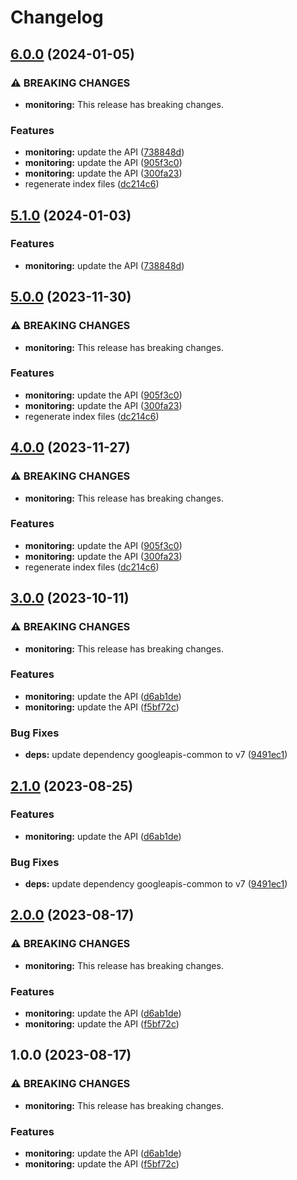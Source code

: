 # Changelog

## [6.0.0](https://github.com/googleapis/google-api-nodejs-client/compare/monitoring-v5.1.0...monitoring-v6.0.0) (2024-01-05)


### ⚠ BREAKING CHANGES

* **monitoring:** This release has breaking changes.

### Features

* **monitoring:** update the API ([738848d](https://github.com/googleapis/google-api-nodejs-client/commit/738848dcb633a866afd62c42ab749479803906a7))
* **monitoring:** update the API ([905f3c0](https://github.com/googleapis/google-api-nodejs-client/commit/905f3c0f625322e85dc414270064fd63c8980bc1))
* **monitoring:** update the API ([300fa23](https://github.com/googleapis/google-api-nodejs-client/commit/300fa23a5fd7b192a91fbc6916b37f46ef2444c8))
* regenerate index files ([dc214c6](https://github.com/googleapis/google-api-nodejs-client/commit/dc214c6fc788530f9723840985ef901e725b4330))

## [5.1.0](https://github.com/googleapis/google-api-nodejs-client/compare/monitoring-v5.0.0...monitoring-v5.1.0) (2024-01-03)


### Features

* **monitoring:** update the API ([738848d](https://github.com/googleapis/google-api-nodejs-client/commit/738848dcb633a866afd62c42ab749479803906a7))

## [5.0.0](https://github.com/googleapis/google-api-nodejs-client/compare/monitoring-v4.0.0...monitoring-v5.0.0) (2023-11-30)


### ⚠ BREAKING CHANGES

* **monitoring:** This release has breaking changes.

### Features

* **monitoring:** update the API ([905f3c0](https://github.com/googleapis/google-api-nodejs-client/commit/905f3c0f625322e85dc414270064fd63c8980bc1))
* **monitoring:** update the API ([300fa23](https://github.com/googleapis/google-api-nodejs-client/commit/300fa23a5fd7b192a91fbc6916b37f46ef2444c8))
* regenerate index files ([dc214c6](https://github.com/googleapis/google-api-nodejs-client/commit/dc214c6fc788530f9723840985ef901e725b4330))

## [4.0.0](https://github.com/googleapis/google-api-nodejs-client/compare/monitoring-v3.0.0...monitoring-v4.0.0) (2023-11-27)


### ⚠ BREAKING CHANGES

* **monitoring:** This release has breaking changes.

### Features

* **monitoring:** update the API ([905f3c0](https://github.com/googleapis/google-api-nodejs-client/commit/905f3c0f625322e85dc414270064fd63c8980bc1))
* **monitoring:** update the API ([300fa23](https://github.com/googleapis/google-api-nodejs-client/commit/300fa23a5fd7b192a91fbc6916b37f46ef2444c8))
* regenerate index files ([dc214c6](https://github.com/googleapis/google-api-nodejs-client/commit/dc214c6fc788530f9723840985ef901e725b4330))

## [3.0.0](https://github.com/googleapis/google-api-nodejs-client/compare/monitoring-v2.1.0...monitoring-v3.0.0) (2023-10-11)


### ⚠ BREAKING CHANGES

* **monitoring:** This release has breaking changes.

### Features

* **monitoring:** update the API ([d6ab1de](https://github.com/googleapis/google-api-nodejs-client/commit/d6ab1de97ab104effa28a2e87db1946b840aff3f))
* **monitoring:** update the API ([f5bf72c](https://github.com/googleapis/google-api-nodejs-client/commit/f5bf72c5a77c084e93b605b7fb47ef3ae4b8a832))


### Bug Fixes

* **deps:** update dependency googleapis-common to v7 ([9491ec1](https://github.com/googleapis/google-api-nodejs-client/commit/9491ec1cdc3c413e7d73edcfcd59cf5c28a7c855))

## [2.1.0](https://github.com/googleapis/google-api-nodejs-client/compare/monitoring-v2.0.0...monitoring-v2.1.0) (2023-08-25)


### Features

* **monitoring:** update the API ([d6ab1de](https://github.com/googleapis/google-api-nodejs-client/commit/d6ab1de97ab104effa28a2e87db1946b840aff3f))


### Bug Fixes

* **deps:** update dependency googleapis-common to v7 ([9491ec1](https://github.com/googleapis/google-api-nodejs-client/commit/9491ec1cdc3c413e7d73edcfcd59cf5c28a7c855))

## [2.0.0](https://github.com/googleapis/google-api-nodejs-client/compare/monitoring-v1.0.0...monitoring-v2.0.0) (2023-08-17)


### ⚠ BREAKING CHANGES

* **monitoring:** This release has breaking changes.

### Features

* **monitoring:** update the API ([d6ab1de](https://github.com/googleapis/google-api-nodejs-client/commit/d6ab1de97ab104effa28a2e87db1946b840aff3f))
* **monitoring:** update the API ([f5bf72c](https://github.com/googleapis/google-api-nodejs-client/commit/f5bf72c5a77c084e93b605b7fb47ef3ae4b8a832))

## 1.0.0 (2023-08-17)


### ⚠ BREAKING CHANGES

* **monitoring:** This release has breaking changes.

### Features

* **monitoring:** update the API ([d6ab1de](https://github.com/googleapis/google-api-nodejs-client/commit/d6ab1de97ab104effa28a2e87db1946b840aff3f))
* **monitoring:** update the API ([f5bf72c](https://github.com/googleapis/google-api-nodejs-client/commit/f5bf72c5a77c084e93b605b7fb47ef3ae4b8a832))
